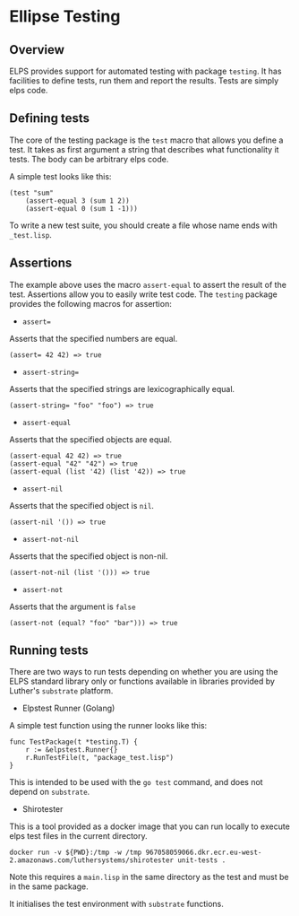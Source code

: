 # Ellipse Testing

## Overview

ELPS provides support for automated testing with package `testing`. It has facilities to define tests, run them and report the results. Tests are simply elps code.

## Defining tests

The core of the testing package is the `test` macro that allows you define a test. It takes as first argument a string that describes what functionality it tests. The body can be arbitrary elps code.

A simple test looks like this:

```
(test "sum"
    (assert-equal 3 (sum 1 2))
    (assert-equal 0 (sum 1 -1)))
```

To write a new test suite, you should create a file whose name ends with `_test.lisp`.

## Assertions

The example above uses the macro `assert-equal` to assert the result of the test. Assertions allow you to easily write test code. The `testing` package provides the following macros for assertion:

* `assert=`

Asserts that the specified numbers are equal.

```
(assert= 42 42) => true
```

* `assert-string=`

Asserts that the specified strings are lexicographically equal.

```
(assert-string= "foo" "foo") => true
```

* `assert-equal`

Asserts that the specified objects are equal.

```
(assert-equal 42 42) => true
(assert-equal "42" "42") => true
(assert-equal (list '42) (list '42)) => true
```

* `assert-nil`

Asserts that the specified object is `nil`.

```
(assert-nil '()) => true
```

* `assert-not-nil`

Asserts that the specified object is non-nil.

```
(assert-not-nil (list '())) => true
```

* `assert-not`

Asserts that the argument is `false`

```
(assert-not (equal? "foo" "bar"))) => true
```

## Running tests

There are two ways to run tests depending on whether you are using the ELPS standard library only or functions available in libraries provided by Luther's `substrate` platform.

* Elpstest Runner (Golang)

A simple test function using the runner looks like this:

```
func TestPackage(t *testing.T) {
    r := &elpstest.Runner{}
    r.RunTestFile(t, "package_test.lisp")
}
```

This is intended to be used with the `go test` command, and does not depend on `substrate`.

* Shirotester

This is a tool provided as a docker image that you can run locally to execute elps test files in the current directory.

```
docker run -v ${PWD}:/tmp -w /tmp 967058059066.dkr.ecr.eu-west-2.amazonaws.com/luthersystems/shirotester unit-tests .
```

Note this requires a `main.lisp` in the same directory as the test and must be in the same package.

It initialises the test environment with `substrate` functions.
